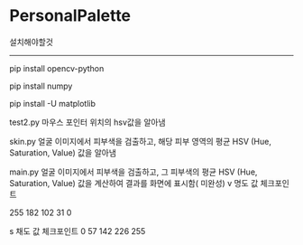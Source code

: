 # PersonalPalette
설치해야할것

--------------------------------------
pip install opencv-python

pip install numpy

pip install -U matplotlib

test2.py 
마우스 포인터 위치의 hsv값을 알아냄

skin.py
얼굴 이미지에서 피부색을 검출하고, 해당 피부 영역의 평균 HSV (Hue, Saturation, Value) 값을 알아냄

main.py
얼굴 이미지에서 피부색을 검출하고, 그 피부색의 평균 HSV (Hue, Saturation, Value) 값을 계산하여 결과를 화면에 표시함( 미완성)
v 명도 값 체크포인트

255
182
102
31
0

s 채도 값 체크포인트
0
57
142
226
255
